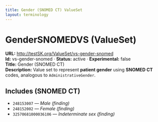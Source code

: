 ```yaml
---
title: Gender (SNOMED CT) ValueSet
layout: terminology
---
```


# GenderSNOMEDVS (ValueSet)

**URL:** http://testSK.org/ValueSet/vs-gender-snomed  
**Id:** vs-gender-snomed · **Status:** active · **Experimental:** false  
**Title:** Gender (SNOMED CT)  
**Description:** Value set to represent **patient gender** using **SNOMED CT** codes, analogous to `AdministrativeGender`.

## Includes (SNOMED CT)
- `248153007` — *Male (finding)*  
- `248152002` — *Female (finding)*  
- `32570681000036106` — *Indeterminate sex (finding)*
